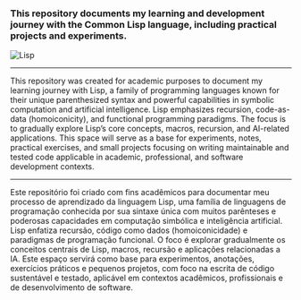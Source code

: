 ### This repository documents my learning and development journey with the Common Lisp language, including practical projects and experiments.

![Lisp](https://img.shields.io/badge/Lisp-0d1117?style=for-the-badge&logo=commonlisp&logoColor=25fafe)

---
This repository was created for academic purposes to document my learning journey with Lisp, a family of programming languages known for their unique parenthesized syntax and powerful capabilities in symbolic computation and artificial intelligence. Lisp emphasizes recursion, code-as-data (homoiconicity), and functional programming paradigms. The focus is to gradually explore Lisp’s core concepts, macros, recursion, and AI-related applications.
This space will serve as a base for experiments, notes, practical exercises, and small projects focusing on writing maintainable and tested code applicable in academic, professional, and software development contexts.

---
Este repositório foi criado com fins acadêmicos para documentar meu processo de aprendizado da linguagem Lisp, uma família de linguagens de programação conhecida por sua sintaxe única com muitos parênteses e poderosas capacidades em computação simbólica e inteligência artificial. Lisp enfatiza recursão, código como dados (homoiconicidade) e paradigmas de programação funcional. O foco é explorar gradualmente os conceitos centrais de Lisp, macros, recursão e aplicações relacionadas a IA.
Este espaço servirá como base para experimentos, anotações, exercícios práticos e pequenos projetos, com foco na escrita de código sustentável e testado, aplicável em contextos acadêmicos, profissionais e de desenvolvimento de software.
